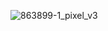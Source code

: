 ![863899-1_pixel_v3](https://user-images.githubusercontent.com/85521501/182037514-13375b52-f46b-4c7b-a7d8-8c03efb15268.jpg)
